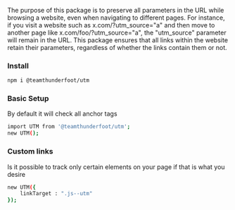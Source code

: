 
The purpose of this package is to preserve all parameters in the URL while browsing a website, even when navigating to different pages. For instance, if you visit a website such as x.com/?utm_source="a" and then move to another page like x.com/foo/?utm_source="a", the "utm_source" parameter will remain in the URL. This package ensures that all links within the website retain their parameters, regardless of whether the links contain them or not.


### Install
```sh
npm i @teamthunderfoot/utm
```
### Basic Setup

By default it will check all anchor tags
```sh
import UTM from '@teamthunderfoot/utm';
new UTM();
```

### Custom links
Is it possible to track only certain elements on your page if that is what you desire
```sh
new UTM({
    linkTarget : ".js--utm" 
});
```
